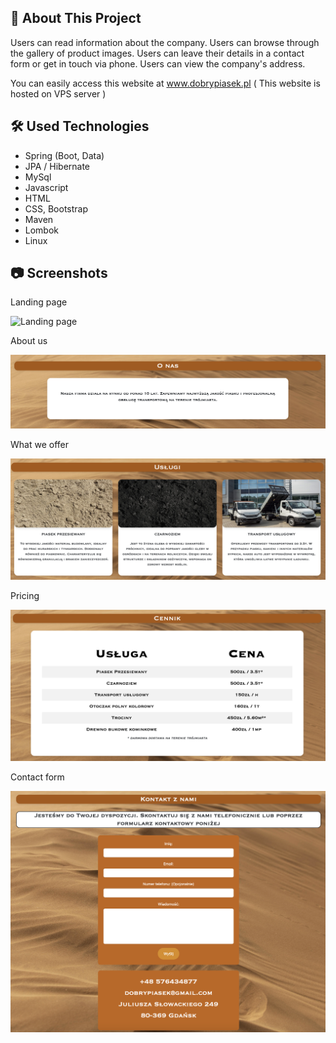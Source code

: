 ## :bookmark_tabs: About This Project



Users can read information about the company.
Users can browse through the gallery of product images.
Users can leave their details in a contact form or get in touch via phone.
Users can view the company's address.

You can easily access this website at www.dobrypiasek.pl
( This website is hosted on VPS server )

## :hammer_and_wrench: Used Technologies

* Spring (Boot, Data)
* JPA / Hibernate
* MySql
* Javascript
* HTML
* CSS, Bootstrap
* Maven
* Lombok
* Linux

## :camera: Screenshots

Landing page      

![Landing page](src/main/resources/static/images/landing-page.png)

About us   

![About us](src/main/resources/static/images/about.png)

What we offer

![What we offer](src/main/resources/static/images/offer.png)

Pricing

![Pricing](src/main/resources/static/images/pricing.png)

Contact form    

![Contaact foorm](src/main/resources/static/images/form.png)

